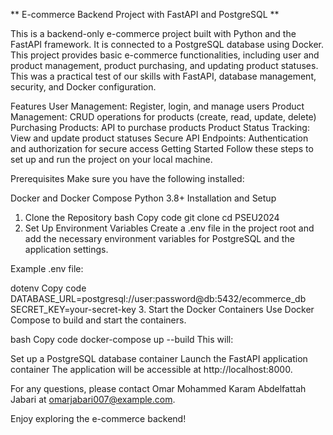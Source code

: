 

 ** E-commerce Backend Project with FastAPI and PostgreSQL ** 
 
This is a backend-only e-commerce project built with Python and the FastAPI framework. It is connected to a PostgreSQL database using Docker. This project provides basic e-commerce functionalities, including user and product management, product purchasing, and updating product statuses. This was a practical test of our skills with FastAPI, database management, security, and Docker configuration.

Features
User Management: Register, login, and manage users
Product Management: CRUD operations for products (create, read, update, delete)
Purchasing Products: API to purchase products
Product Status Tracking: View and update product statuses
Secure API Endpoints: Authentication and authorization for secure access
Getting Started
Follow these steps to set up and run the project on your local machine.

Prerequisites
Make sure you have the following installed:

Docker and Docker Compose
Python 3.8+
Installation and Setup
1. Clone the Repository
bash
Copy code
git clone 
cd PSEU2024
2. Set Up Environment Variables
Create a .env file in the project root and add the necessary environment variables for PostgreSQL and the application settings.

Example .env file:

dotenv
Copy code
DATABASE_URL=postgresql://user:password@db:5432/ecommerce_db
SECRET_KEY=your-secret-key
3. Start the Docker Containers
Use Docker Compose to build and start the containers.

bash
Copy code
docker-compose up --build
This will:

Set up a PostgreSQL database container
Launch the FastAPI application container
The application will be accessible at http://localhost:8000.


For any questions, please contact Omar Mohammed Karam Abdelfattah Jabari at omarjabari007@example.com.



Enjoy exploring the e-commerce backend!








